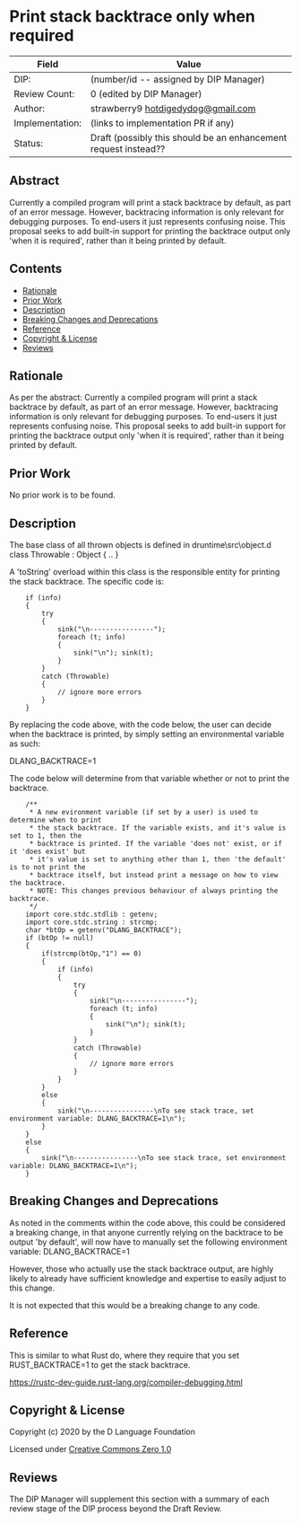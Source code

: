 # Print stack backtrace only when required

| Field           | Value                                                           |
|-----------------|-----------------------------------------------------------------|
| DIP:            | (number/id -- assigned by DIP Manager)                          |
| Review Count:   | 0 (edited by DIP Manager)                                       |
| Author:         | strawberry9 hotdigedydog@gmail.com                              |
| Implementation: | (links to implementation PR if any)                             |
| Status:         | Draft (possibly this should be an enhancement request instead?? |

## Abstract

Currently a compiled program will print a stack backtrace by default, as part of an
error message. However, backtracing information is only relevant for debugging purposes.
To end-users it just represents confusing noise. This proposal seeks to add built-in
support for printing the backtrace output only 'when it is required', rather
than it being printed by default.


## Contents
* [Rationale](#rationale)
* [Prior Work](#prior-work)
* [Description](#description)
* [Breaking Changes and Deprecations](#breaking-changes-and-deprecations)
* [Reference](#reference)
* [Copyright & License](#copyright--license)
* [Reviews](#reviews)

## Rationale
As per the abstract: Currently a compiled program will print a stack backtrace by default,
as part of an error message. However, backtracing information is only relevant for
debugging purposes. To end-users it just represents confusing noise. This proposal seeks
to add built-in support for printing the backtrace output only 'when it is required',
rather than it being printed by default.

## Prior Work
No prior work is to be found.

## Description
The base class of all thrown objects is defined in druntime\src\object.d
class Throwable : Object { .. }

A 'toString' overload within this class is the responsible entity for printing the 
stack backtrace. The specific code is:

        if (info)
        {
            try
            {
                sink("\n----------------");
                foreach (t; info)
                {
                    sink("\n"); sink(t);
                }
            }
            catch (Throwable)
            {
                // ignore more errors
            }
        }
        
By replacing the code above, with the code below, the user can decide when the
backtrace is printed, by simply setting an environmental variable as such:

DLANG_BACKTRACE=1

The code below will determine from that variable whether or not to print the backtrace.

        /**
         * A new evironment variable (if set by a user) is used to determine when to print
         * the stack backtrace. If the variable exists, and it's value is set to 1, then the
         * backtrace is printed. If the variable 'does not' exist, or if it 'does exist' but
         * it's value is set to anything other than 1, then 'the default' is to not print the
         * backtrace itself, but instead print a message on how to view the backtrace.
         * NOTE: This changes previous behaviour of always printing the backtrace.
         */
        import core.stdc.stdlib : getenv;
        import core.stdc.string : strcmp;
        char *btOp = getenv("DLANG_BACKTRACE");
        if (btOp != null)
        {
            if(strcmp(btOp,"1") == 0)
            {
                if (info)
                {
                    try
                    {
                        sink("\n----------------");
                        foreach (t; info)
                        {
                            sink("\n"); sink(t);
                        }
                    }
                    catch (Throwable)
                    {
                        // ignore more errors
                    }
                }
            }
            else
            {
                sink("\n----------------\nTo see stack trace, set environment variable: DLANG_BACKTRACE=1\n");
            }
        }
        else
        {
            sink("\n----------------\nTo see stack trace, set environment variable: DLANG_BACKTRACE=1\n");
        }

## Breaking Changes and Deprecations
As noted in the comments within the code above, this could be considered a breaking
change, in that anyone currently relying on the backtrace to be output 'by default',
will now have to manually set the following environment variable: DLANG_BACKTRACE=1

However, those who actually use the stack backtrace output, are highly likely
to already have sufficient knowledge and expertise to easily adjust to this change.

It is not expected that this would be a breaking change to any code.

## Reference
This is similar to what Rust do, where they require that you set RUST_BACKTRACE=1
to get the stack backtrace.

https://rustc-dev-guide.rust-lang.org/compiler-debugging.html

## Copyright & License
Copyright (c) 2020 by the D Language Foundation

Licensed under [Creative Commons Zero 1.0](https://creativecommons.org/publicdomain/zero/1.0/legalcode.txt)

## Reviews
The DIP Manager will supplement this section with a summary of each review stage
of the DIP process beyond the Draft Review.
